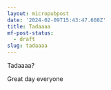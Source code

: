 ```yaml
---
layout: micropubpost
date: '2024-02-09T15:43:47.608Z'
title: Tadaaaa
mf-post-status:
  - draft
slug: tadaaaa
---
```

Tadaaaa?

Great day everyone 
